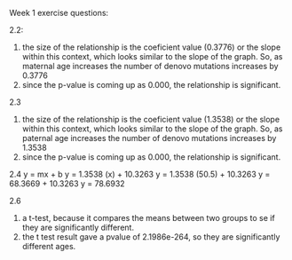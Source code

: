 Week 1 exercise questions:

2.2:
1) the size of the relationship is the coeficient value (0.3776) or the slope within this context, which looks similar to the slope of the graph. So, as maternal age increases the number of denovo mutations increases by 0.3776
2) since the p-value is coming up as 0.000, the relationship is significant.

2.3
1) the size of the relationship is the coeficient value (1.3538) or the slope within this context, which looks similar to the slope of the graph. So, as paternal age increases the number of denovo mutations increases by 1.3538
2) since the p-value is coming up as 0.000, the relationship is significant.

2.4
y = mx + b
y = 1.3538 (x) + 10.3263
y = 1.3538 (50.5) + 10.3263
y = 68.3669 + 10.3263
y = 78.6932


2.6
1) a t-test, because it compares the means between two groups to se if they are significantly different.
2) the t test result gave a pvalue of 2.1986e-264, so they are significantly different ages.
